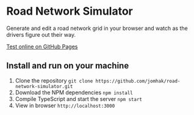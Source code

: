 # Road Network Simulator

Generate and edit a road network grid in your browser and watch as the drivers figure out their way.

[Test online on GitHub Pages](https://jomhak.github.io/road-network-simulator/)

## Install and run on your machine
1. Clone the repository
`git clone https://github.com/jomhak/road-network-simulator.git`
2. Download the NPM dependencies
`npm install`
3. Compile TypeScript and start the server
`npm start`
4. View in browser
`http://localhost:3000`